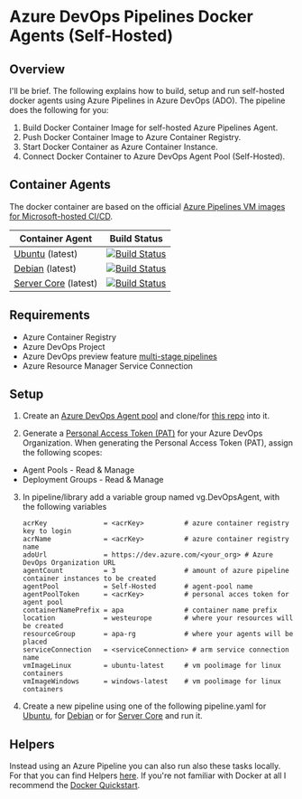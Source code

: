# Azure DevOps Pipelines Docker Agents (Self-Hosted)
## Overview
I'll be brief. The following explains how to build, setup and run self-hosted docker agents using Azure Pipelines in Azure DevOps (ADO). The pipeline does the following for you:

1. Build Docker Container Image for self-hosted Azure Pipelines Agent.
2. Push Docker Container Image to Azure Container Registry.
3. Start Docker Container as Azure Container Instance.
4. Connect Docker Container to Azure DevOps Agent Pool (Self-Hosted).

## Container Agents
The docker container are based on the official [Azure Pipelines VM images for Microsoft-hosted CI/CD](https://github.com/microsoft/azure-pipelines-image-generation).


| Container Agent | Build Status  |
|---|---|
| [Ubuntu](Docker/Linux/Ubuntu/readme.md) (latest)   | [![Build Status](https://dev.azure.com/GeekClub/Azure/_apis/build/status/Agents/DevOpsAgentUbuntu?branchName=master)](https://dev.azure.com/GeekClub/Azure/_build/latest?definitionId=28&branchName=master)  |
| [Debian](Docker/Linux/Debian/readme.md) (latest)  | [![Build Status](https://dev.azure.com/GeekClub/Azure/_apis/build/status/Agents/DevOpsAgentDebian?branchName=master)](https://dev.azure.com/GeekClub/Azure/_build/latest?definitionId=28&branchName=master)   |
|  [Server Core](Docker/Windows/ServerCore/readme.md) (latest) | [![Build Status](https://dev.azure.com/GeekClub/Azure/_apis/build/status/Agents/DevOpsAgentServerCore?branchName=master)](https://dev.azure.com/GeekClub/Azure/_build/latest?definitionId=28&branchName=master)   |

## Requirements

- Azure Container Registry
- Azure DevOps Project
- Azure DevOps preview feature [multi-stage pipelines](https://docs.microsoft.com/en-us/azure/devops/project/navigation/preview-features?view=azure-devops)
- Azure Resource Manager Service Connection

## Setup

1. Create an [Azure DevOps Agent pool](https://docs.microsoft.com/en-us/azure/devops/pipelines/agents/pools-queues?view=azure-devops#creating-agent-pools) and clone/for [this repo](https://github.com/segraef/apa.git) into it.

2. Generate a [Personal Access Token (PAT)](https://docs.microsoft.com/en-us/azure/devops/organizations/accounts/use-personal-access-tokens-to-authenticate?view=azure-devops#create-personal-access-tokens-to-authenticate-access) for your Azure DevOps Organization. When generating the Personal Access Token (PAT), assign the following scopes:

- Agent Pools - Read & Manage
- Deployment Groups - Read & Manage

3. In pipeline/library add a variable group named vg.DevOpsAgent, with the following variables

    ```
    acrKey              = <acrKey>          # azure container registry key to login
    acrName             = <acrKey>          # azure container registry name
    adoUrl              = https://dev.azure.com/<your_org> # Azure DevOps Organization URL
    agentCount          = 3                 # amount of azure pipeline container instances to be created
    agentPool           = Self-Hosted       # agent-pool name
    agentPoolToken      = <acrKey>          # personal acces token for agent pool
    containerNamePrefix = apa               # container name prefix
    location            = westeurope        # where your resources will be created
    resourceGroup       = apa-rg            # where your agents will be placed
    serviceConnection   = <serviceConnection> # arm service connection name
    vmImageLinux        = ubuntu-latest     # vm poolimage for linux containers
    vmImageWindows      = windows-latest    # vm poolimage for linux containers
    ```

4. Create a new pipeline using one of the following pipeline.yaml for [Ubuntu](Agents/Docker/Linux/Ubuntu/Pipeline/pipeline.yaml), for [Debian](Agents/Docker/Linux/Debian/Pipeline/pipeline.yaml) or for [Server Core](Agents/Docker/Linux/Debian/Pipeline/pipeline.yaml) and run it.

## Helpers

Instead using an Azure Pipeline you can also run also these tasks locally. For that you can find Helpers [here](Agents/Docker/Helpers). If you're not familiar with Docker at all I recommend the [Docker Quickstart](https://docs.docker.com/get-started/).


